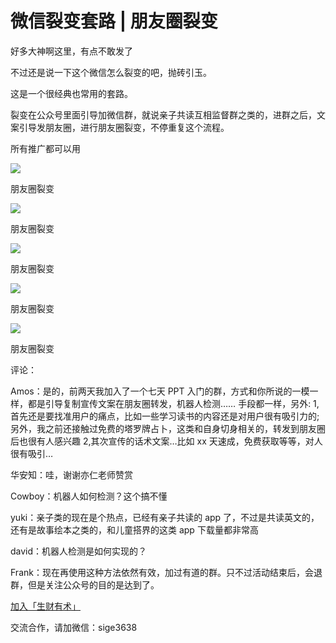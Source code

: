 # 微信裂变套路 | 朋友圈裂变

好多大神啊这里，有点不敢发了

不过还是说一下这个微信怎么裂变的吧，抛砖引玉。

这是一个很经典也常用的套路。

裂变在公众号里面引导加微信群，就说亲子共读互相监督群之类的，进群之后，文案引导发朋友圈，进行朋友圈裂变，不停重复这个流程。

所有推广都可以用

![](img/26354a5a3627aa3fa8f9ecac544f60b9.jpg)

朋友圈裂变

![](img/daf579f26d2cae1c87090c08276aa125.jpg)

朋友圈裂变

![](img/211d04535aa7977b95bf096f6bc6ef8e.jpg)

朋友圈裂变

![](img/c938d0c5a8585284b8f5af523850156e.jpg)

朋友圈裂变

![](img/024c520dc53de35be1344afbb8dc72d5.jpg)

朋友圈裂变

评论：

Amos：是的，前两天我加入了一个七天 PPT 入门的群，方式和你所说的一模一样，都是引导复制宣传文案在朋友圈转发，机器人检测…… 手段都一样，另外: 1,首先还是要找准用户的痛点，比如一些学习读书的内容还是对用户很有吸引力的;另外，我之前还接触过免费的塔罗牌占卜，这类和自身切身相关的，转发到朋友圈后也很有人感兴趣 2,其次宣传的话术文案…比如 xx 天速成，免费获取等等，对人很有吸引…

华安知：哇，谢谢亦仁老师赞赏

Cowboy：机器人如何检测？这个搞不懂

yuki：亲子类的现在是个热点，已经有亲子共读的 app 了，不过是共读英文的，还有是故事绘本之类的，和儿童搭界的这类 app 下载量都非常高

david：机器人检测是如何实现的？

Frank：现在再使用这种方法依然有效，加过有道的群。只不过活动结束后，会退群，但是关注公众号的目的是达到了。

[加入「生财有术」](https://www.ilangcai.com/jiaru/)

交流合作，请加微信：sige3638